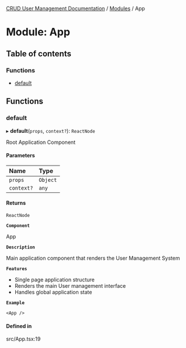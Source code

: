 [CRUD User Management Documentation](../README.md) / [Modules](../modules.md) / App

# Module: App

## Table of contents

### Functions

- [default](App.md#default)

## Functions

### default

▸ **default**(`props`, `context?`): `ReactNode`

Root Application Component

#### Parameters

| Name | Type |
| :------ | :------ |
| `props` | `Object` |
| `context?` | `any` |

#### Returns

`ReactNode`

**`Component`**

App

**`Description`**

Main application component that renders the User Management System

**`Features`**

- Single page application structure
- Renders the main User management interface
- Handles global application state

**`Example`**

```tsx
<App />
```

#### Defined in

src/App.tsx:19
